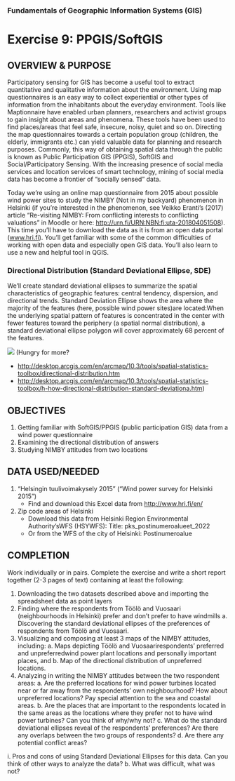### Fundamentals of Geographic Information Systems (GIS)

# Exercise 9: PPGIS/SoftGIS

## OVERVIEW & PURPOSE

Participatory sensing for GIS has become a useful tool to extract quantitative and qualitative information about the environment. Using map questionnaires is an easy way to collect experiential or other types of information from the inhabitants about the everyday environment. Tools like Maptionnaire have enabled urban planners, researchers and activist groups to gain insight about areas and phenomena. These tools have been used to find places/areas that feel safe, insecure, noisy, quiet and so on. Directing the map questionnaires towards a certain population group (children, the elderly, immigrants etc.) can yield valuable data for planning and research purposes. Commonly, this way of obtaining spatial data through the public is known as Public Participation GIS (PPGIS), SoftGIS and Social/Participatory Sensing. With the increasing presence of social media services and location services of smart technology, mining of social media data has become a frontier of “socially sensed” data.

Today we’re using an online map questionnaire from 2015 about possible wind power sites to study the NIMBY (Not in my backyard) phenomenon in Helsinki (if you’re interested in the phenomenon, see Veikko Eranti’s (2017) article “Re-visiting NIMBY: From conflicting interests to conflicting valuations” in Moodle or here: http://urn.fi/URN:NBN:fi:uta-201804051508). This time you’ll have to download the data as it is from an open data portal (www.hri.fi). You’ll get familiar with some of the common difficulties of working with open data and especially open GIS data. You’ll also learn to use a new and helpful tool in QGIS.

### Directional Distribution (Standard Deviational Ellipse, SDE)

We’ll create standard deviational ellipses to summarize the spatial characteristics of geographic features: central tendency, dispersion, and directional trends. Standard Deviation Ellipse shows the area where the majority of the features (here, possible wind power sites)are located:When the underlying spatial pattern of features is concentrated in the center with fewer features toward the periphery (a spatial normal distribution), a standard deviational ellipse polygon will cover approximately 68 percent of the features.

![](https://geol260.academic.wlu.edu/files/lecture_notes/standardellipse_stat.gif)
(Hungry for more? 
- http://desktop.arcgis.com/en/arcmap/10.3/tools/spatial-statistics-toolbox/directional-distribution.htm
- http://desktop.arcgis.com/en/arcmap/10.3/tools/spatial-statistics-toolbox/h-how-directional-distribution-standard-deviationa.htm)

## OBJECTIVES

1. Getting familiar with SoftGIS/PPGIS (public participation GIS) data from a wind power
questionnaire
2. Examining the directional distribution of answers
3. Studying NIMBY attitudes from two locations

## DATA USED/NEEDED

1. “Helsingin tuulivoimakysely 2015” (“Wind power survey for Helsinki 2015”)
	-  Find and download this Excel data from http://www.hri.fi/en/
2. Zip code areas of Helsinki
	- Download this data from Helsinki Region Environmental Authority’sWFS (HSYWFS): 
	Title: pks_postinumeroalueet_2022
	- Or from the WFS of the city of Helsinki: Postinumeroalue

## COMPLETION

Work individually or in pairs. Complete the exercise and write a short report together (2-3 pages of
text) containing at least the following:
1. Downloading the two datasets described above and importing the spreadsheet data as point
layers
2. Finding where the respondents from Töölö and Vuosaari (neighbourhoods in Helsinki) prefer
and don’t prefer to have windmills
a. Discovering the standard deviational ellipses of the preferences of respondents from
Töölö and Vuosaari.
3. Visualizing and composing at least 3 maps of the NIMBY attitudes, including:
a. Maps depicting Töölö and Vuosaarirespondents’ preferred and unpreferredwind power
plant locations and personally important places, and
b. Map of the directional distribution of unpreferred locations.
4. Analyzing in writing the NIMBY attitudes between the two respondent areas:
a. Are the preferred locations for wind power turbines located near or far away from the
respondents’ own neighbourhood? How about unpreferred locations? Pay special
attention to the sea and coastal areas.
b. Are the places that are important to the respondents located in the same areas as the
locations where they prefer not to have wind power turbines? Can you think of
why/why not?
c. What do the standard deviational ellipses reveal of the respondents’ preferences? Are
there any overlaps between the two groups of respondents?
d. Are there any potential conflict areas?

i. Pros and cons of using Standard Deviational Ellipses for this data. Can you think
of other ways to analyze the data?
b. What was difficult, what was not?

<!--stackedit_data:
eyJkaXNjdXNzaW9ucyI6eyJhdGNRU1NlSXNOV3JrUEhRIjp7In
N0YXJ0Ijo4NywiZW5kIjoxMDgsInRleHQiOiIjIyBPVkVSVklF
VyAmIFBVUlBPU0UifX0sImNvbW1lbnRzIjp7IjFyZ3lpRmNXZz
YyNjQ2NG0iOnsiZGlzY3Vzc2lvbklkIjoiYXRjUVNTZUlzTldy
a1BIUSIsInN1YiI6ImdoOjQwMzA0Nzg4IiwidGV4dCI6IkFkZC
BwaWN0dXJlIiwiY3JlYXRlZCI6MTY4Nzg1Mzg4NzM5MH19LCJo
aXN0b3J5IjpbLTY2NDMxNTU2OF19
-->